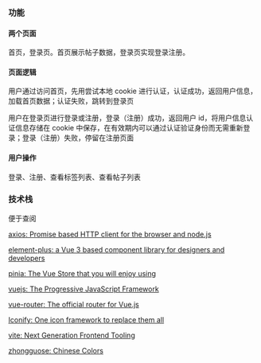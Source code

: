 ### 功能

#### 两个页面

首页，登录页。首页展示帖子数据，登录页实现登录注册。

#### 页面逻辑

用户通过访问首页，先用尝试本地 cookie 进行认证，认证成功，返回用户信息，加载首页数据；认证失败，跳转到登录页

用户在登录页进行登录或注册，登录（注册）成功，返回用户 id，将用户信息认证信息存储在 cookie 中保存，在有效期内可以通过认证验证身份而无需重新登录；登录（注册）失败，停留在注册页面

#### 用户操作

登录、注册、查看标签列表、查看帖子列表

### 技术栈

便于查阅

[axios: Promise based HTTP client for the browser and node.js](https://axios-http.com/docs/intro)

[element-plus: a Vue 3 based component library for designers and developers](https://element-plus.org/zh-CN/component/button.html)

[pinia: The Vue Store that you will enjoy using](https://pinia.vuejs.org/introduction.html)

[vuejs: The Progressive JavaScript Framework](https://v3.cn.vuejs.org/guide/introduction.html)

[vue-router: The official router for Vue.js](https://router.vuejs.org/guide/)

[Iconify: One icon framework to replace them all](https://docs.iconify.design/icon-components/vue/)

[vite: Next Generation Frontend Tooling](https://vitejs.dev/guide/)

[zhongguose: Chinese Colors](http://zhongguose.com/)